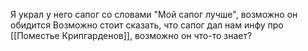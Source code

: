 Я украл у него сапог со словами "Мой сапог лучше", возможно он обидится
Возможно стоит сказать, что сапог дал нам инфу про [[Поместье Крипгарденов]], возможно он что-то знает?